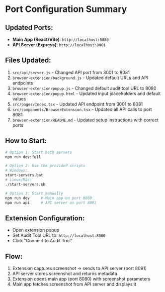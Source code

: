 # Port Configuration Summary

## Updated Ports:
- **Main App (React/Vite)**: `http://localhost:8080`
- **API Server (Express)**: `http://localhost:8081`

## Files Updated:
1. `src/api/server.js` - Changed API port from 3001 to 8081
2. `browser-extension/background.js` - Updated default URLs and API endpoints
3. `browser-extension/popup.js` - Changed default audit tool URL to 8080
4. `browser-extension/popup.html` - Updated input placeholders and default values
5. `src/pages/Index.tsx` - Updated API endpoint from 3001 to 8081
6. `src/components/BrowserExtension.tsx` - Updated all API calls to port 8081
7. `browser-extension/README.md` - Updated setup instructions with correct ports

## How to Start:
```bash
# Option 1: Start both servers
npm run dev:full

# Option 2: Use the provided scripts
# Windows:
start-servers.bat
# Linux/Mac:
./start-servers.sh

# Option 3: Start manually
npm run dev     # Main app on port 8080
npm run api     # API server on port 8081
```

## Extension Configuration:
- Open extension popup
- Set Audit Tool URL to: `http://localhost:8080`
- Click "Connect to Audit Tool"

## Flow:
1. Extension captures screenshot → sends to API server (port 8081)
2. API server stores screenshot and returns metadata
3. Extension opens main app (port 8080) with screenshot parameters
4. Main app fetches screenshot from API server and displays it
